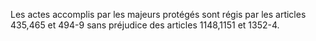 Les actes accomplis par les majeurs protégés sont régis par les articles 435,465 et 494-9 sans préjudice des articles 1148,1151 et 1352-4.
